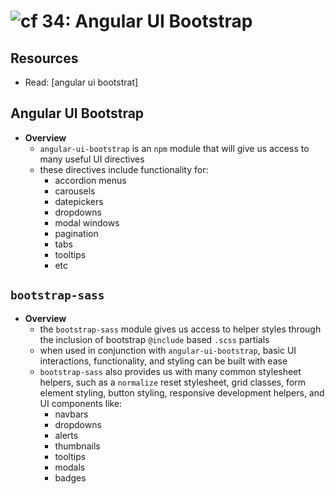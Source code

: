 ![cf](http://i.imgur.com/7v5ASc8.png) 34: Angular UI Bootstrap
=====================================

## Resources
* Read: [angular ui bootstrat]

## Angular UI Bootstrap
  * **Overview**
    * `angular-ui-bootstrap` is an `npm` module that will give us access to many useful UI directives
    * these directives include functionality for:
      * accordion menus
      * carousels
      * datepickers
      * dropdowns
      * modal windows
      * pagination
      * tabs
      * tooltips
      * etc

## **`bootstrap-sass`**
  * **Overview**
    * the `bootstrap-sass` module gives us access to helper styles through the inclusion of bootstrap `@include` based `.scss` partials
    * when used in conjunction with `angular-ui-bootstrap`, basic UI interactions, functionality, and styling can be built with ease
    * `bootstrap-sass` also provides us with many common stylesheet helpers, such as a `normalize` reset stylesheet, grid classes, form element styling, button styling, responsive development helpers, and UI components like:
      * navbars
      * dropdowns
      * alerts
      * thumbnails
      * tooltips
      * modals
      * badges

[angular ui bootstrap]: https://angular-ui.github.io/bootstrap/
